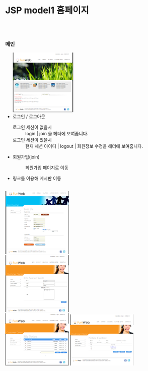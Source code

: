 # JSP model1 홈페이지
<br><br>
  <h3>메인</h3>
<ul>
  <img src="/img/펀웹1.png" width="40%" height="30%" alt="home"></img>
      <li>로그인 / 로그아웃
        <dl>
      <dt>로그인 세션이 없을시</dt>
      <dd>login | join 을 헤더에 보여줍니다.</dd>
      <dt>로그인 세션이 있을시</dt>
      <dd>현재 세션 아이디 | logout | 회원정보 수정을 헤더에 보여줍니다.</dd>
    </dl>
  </li>
      <li>회원가입(join)
  <dl>
    <dt></dt>
      <dd>회원가입 페이지로 이동</dd>
    </dl>
  </li>
      <li>링크를 이용해 게시판 이동</li>
</ul>
<br>
<img src="/img/펀웹2.png" width="40%" height="30%" alt="home"></img><br>
<img src="/img/펀웹3-1.png" width="40%" height="30%" alt="home"></img><br>
<img src="/img/편웹3.png" width="40%" height="30%" alt="home"></img>
<img src="/img/펀웹4.png" width="40%" height="30%" alt="home"></img><br>
